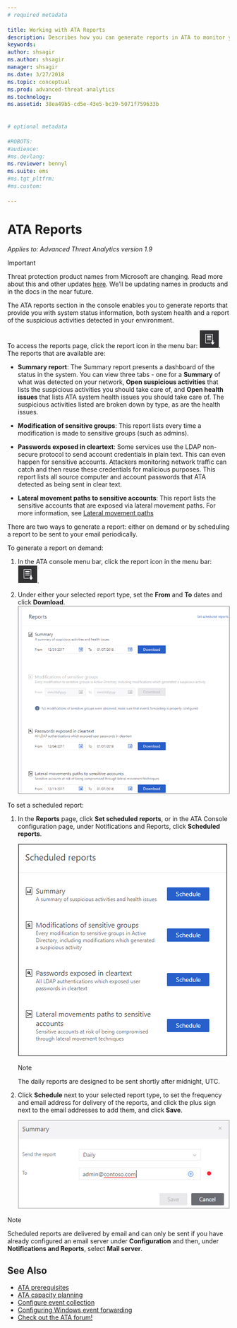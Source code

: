 ```yaml
---
# required metadata

title: Working with ATA Reports
description: Describes how you can generate reports in ATA to monitor your network.
keywords:
author: shsagir
ms.author: shsagir
manager: shsagir
ms.date: 3/27/2018
ms.topic: conceptual
ms.prod: advanced-threat-analytics
ms.technology:
ms.assetid: 38ea49b5-cd5e-43e5-bc39-5071f759633b


# optional metadata

#ROBOTS:
#audience:
#ms.devlang:
ms.reviewer: bennyl
ms.suite: ems
#ms.tgt_pltfrm:
#ms.custom:

---
```


# ATA Reports

*Applies to: Advanced Threat Analytics version 1.9*

> [!IMPORTANT]
> Threat protection product names from Microsoft are changing. Read more about this and other updates [here](https://www.microsoft.com/security/blog/?p=91813).  We’ll be updating names in products and in the docs in the near future.


The ATA reports section in the console enables you to generate reports that provide you with system status information, both system health and a report of the suspicious activities detected in your environment.

To access the reports page, click the report icon in the menu bar: ![report icon](media/ata-report-icon.png).
The reports that are available are:

- **Summary report**: The Summary report presents a dashboard of the status in the system. You can view three tabs - one for a **Summary** of what was detected on your network, **Open suspicious activities** that lists the suspicious activities you should take care of, and **Open health issues** that lists ATA system health issues you should take care of. The suspicious activities listed are broken down by type, as are the health issues.

- **Modification of sensitive groups**: This report lists every time a modification is made to sensitive groups (such as admins).

- **Passwords exposed in cleartext**: Some services use the LDAP non-secure protocol to send account credentials in plain text. This can even happen for sensitive accounts. Attackers monitoring network traffic can catch and then reuse these credentials for malicious purposes. This report lists all source computer and account passwords that ATA detected as being sent in clear text.

- **Lateral movement paths to sensitive accounts**: This report lists the sensitive accounts that are exposed via lateral movement paths. For more information, see [Lateral movement paths](use-case-lateral-movement-path.md)

There are two ways to generate a report: either on demand or by scheduling a report to be sent to your email periodically.

To generate a report on demand:

1. In the ATA console menu bar, click the report icon in the menu bar: ![report icon](media/ata-report-icon.png).

1. Under either your selected report type, set the **From** and **To** dates and click **Download**.
 ![Screenshot showing report date range selection](media/reports.png)

To set a scheduled report:

1. In the **Reports** page, click **Set scheduled reports**, or in the ATA Console configuration page, under Notifications and Reports, click **Scheduled reports**.

    ![Schedule reports](media/ata-sched-reports.png)

   > [!NOTE]
   > The daily reports are designed to be sent shortly after midnight, UTC.

1. Click **Schedule** next to your selected report type, to set the frequency and email address for delivery of the reports, and click the plus sign next to the email addresses to add them, and click **Save**.

    ![Schedule report frequency and email](media/sched-report1.png)

> [!NOTE]
> Scheduled reports are delivered by email and can only be sent if you have already configured an email server under **Configuration** and then, under **Notifications and Reports**, select **Mail server**.

## See Also

- [ATA prerequisites](ata-prerequisites.md)
- [ATA capacity planning](ata-capacity-planning.md)
- [Configure event collection](configure-event-collection.md)
- [Configuring Windows event forwarding](configure-event-collection.md)
- [Check out the ATA forum!](https://social.technet.microsoft.com/Forums/security/home?forum=mata)
